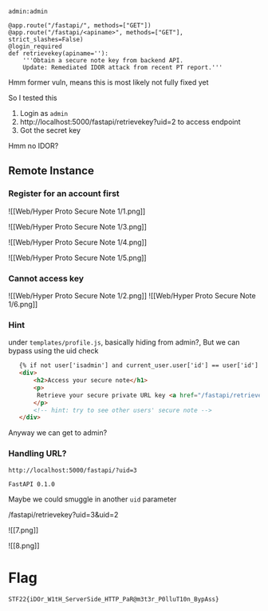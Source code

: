 
`admin:admin`


```
@app.route("/fastapi/", methods=["GET"])
@app.route("/fastapi/<apiname>", methods=["GET"], strict_slashes=False)
@login_required
def retrievekey(apiname=''):
    '''Obtain a secure note key from backend API. 
    Update: Remediated IDOR attack from recent PT report.'''
```

Hmm former vuln, means this is most likely not fully fixed yet

So I tested this

1. Login as `admin`
2. http://localhost:5000/fastapi/retrievekey?uid=2 to access endpoint
3. Got the secret key

Hmm no IDOR?

## Remote Instance

### Register for an account first

![[Web/Hyper Proto Secure Note 1/1.png]]

![[Web/Hyper Proto Secure Note 1/3.png]]

![[Web/Hyper Proto Secure Note 1/4.png]]

![[Web/Hyper Proto Secure Note 1/5.png]]

### Cannot access key

![[Web/Hyper Proto Secure Note 1/2.png]]
![[Web/Hyper Proto Secure Note 1/6.png]]

### Hint

under `templates/profile.js`, basically hiding from admin?, But we can bypass using the uid check

```html
   {% if not user['isadmin'] and current_user.user['id'] == user['id'] %}
   <div>
       <h2>Access your secure note</h1>
       <p>
        Retrieve your secure private URL key <a href="/fastapi/retrievekey?uid={{ current_user.user['id'] }}">here</a>.<br>
       </p>
       <!-- hint: try to see other users' secure note -->
   </div>
```

Anyway we can get to admin?

### Handling URL?

```
http://localhost:5000/fastapi/?uid=3
```


```
FastAPI 0.1.0
```


Maybe we could smuggle in another `uid` parameter

/fastapi/retrievekey?uid=3&uid=2

![[7.png]]

![[8.png]]

# Flag


`STF22{iDOr_W1tH_ServerSide_HTTP_PaR@m3t3r_P0lluT10n_BypAss}`